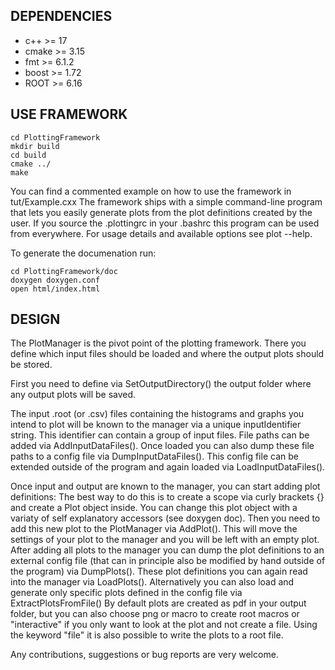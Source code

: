 DEPENDENCIES
------------
- c++   >= 17
- cmake >= 3.15
- fmt   >= 6.1.2
- boost >= 1.72
- ROOT  >= 6.16

USE FRAMEWORK
-------------
    cd PlottingFramework
    mkdir build
    cd build
    cmake ../
    make

You can find a commented example on how to use the framework in tut/Example.cxx
The framework ships with a simple command-line program that lets you easily generate plots from the plot definitions created by the user.
If you source the .plottingrc in your .bashrc this program can be used from everywhere.
For usage details and available options see plot --help.

To generate the documenation run:

    cd PlottingFramework/doc
    doxygen doxygen.conf
    open html/index.html


DESIGN
------

The PlotManager is the pivot point of the plotting framework.
There you define which input files should be loaded and where the output plots should be stored.

First you need to define via SetOutputDirectory() the output folder where any output plots will be saved.

The input .root (or .csv) files containing the histograms and graphs you intend to plot will be known to the manager via a unique inputIdentifier string. This identifier can contain a group of input files.
File paths can be added via AddInputDataFiles(). Once loaded you can also dump these file paths to a config file via DumpInputDataFiles(). This config file can be extended outside of the program and again loaded via LoadInputDataFiles().

Once input and output are known to the manager, you can start adding plot definitions:
The best way to do this is to create a scope via curly brackets {} and create a Plot object inside.
You can change this plot object with a variaty of self explanatory accessors (see doxygen doc).
Then you need to add this new plot to the PlotManager via AddPlot().
This will move the settings of your plot to the manager and you will be left with an empty plot.
After adding all plots to the manager you can dump the plot definitions to an external config file (that can in principle also be modified by hand outside of the program) via DumpPlots().
These plot definitions you can again read into the manager via LoadPlots().
Alternatively you can also load and generate only specific plots defined in the config file via ExtractPlotsFromFile()
By default plots are created as pdf in your output folder, but you can also choose png or macro to create root macros or "interactive" if you only want to look at the plot and not create a file. Using the keyword "file" it is also possible to write the plots to a root file.


Any contributions, suggestions or bug reports are very welcome.
